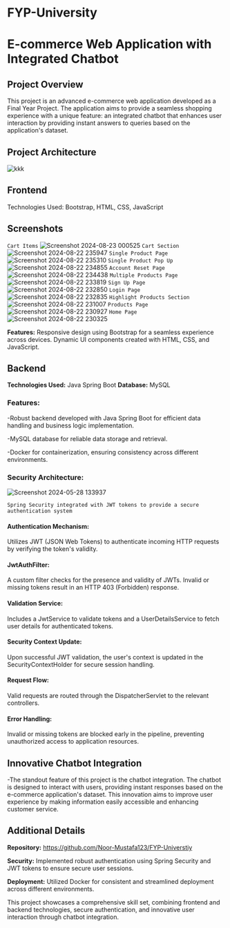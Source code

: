 # FYP-University

# E-commerce Web Application with Integrated Chatbot

## Project Overview

This project is an advanced e-commerce web application developed as a Final Year Project. The application aims to provide a seamless shopping experience with a unique feature: an integrated chatbot that enhances user interaction by providing instant answers to queries based on the application's dataset.

## Project Architecture
![kkk](https://github.com/user-attachments/assets/2e57eea4-0081-4a2d-8294-7f80a22e144e)

## Frontend
Technologies Used: Bootstrap, HTML, CSS, JavaScript

## Screenshots

`Cart Items`
![Screenshot 2024-08-23 000525](https://github.com/user-attachments/assets/348ea203-668c-42d5-8bd7-6a23cefcb00c)
`Cart Section`
![Screenshot 2024-08-22 235947](https://github.com/user-attachments/assets/b07176b5-17c0-4042-addf-b5476d536b9a)
`Single Product Page`
![Screenshot 2024-08-22 235310](https://github.com/user-attachments/assets/6996ea08-3e23-4ce3-8fe7-279e416963d6)
`Single Product Pop Up`
![Screenshot 2024-08-22 234855](https://github.com/user-attachments/assets/c170d1e1-0d6a-4d0a-b146-b034281e1eaf)
`Account Reset Page`
![Screenshot 2024-08-22 234438](https://github.com/user-attachments/assets/286e43cb-7a6c-4e39-a576-1df90bb38014)
`Multiple Products Page`
![Screenshot 2024-08-22 233819](https://github.com/user-attachments/assets/d5715406-1400-4aa4-9ae2-6c9598f546a4)
`Sign Up Page`
![Screenshot 2024-08-22 232850](https://github.com/user-attachments/assets/06ad274a-febe-4761-8ec2-4c695a4d1639)
`Login Page`
![Screenshot 2024-08-22 232835](https://github.com/user-attachments/assets/7093d71e-cf49-4ce5-b42f-4058b05e9bc5)
`Highlight Products Section`
![Screenshot 2024-08-22 231007](https://github.com/user-attachments/assets/ec6d0e8a-522e-4e23-b885-abd5e7601d94)
`Products Page`
![Screenshot 2024-08-22 230927](https://github.com/user-attachments/assets/71a6d5ba-0ce1-410d-82e1-9c682047d138)
`Home Page`
![Screenshot 2024-08-22 230325](https://github.com/user-attachments/assets/c3280d9b-130d-46f7-b932-16ce16344bec)




**Features:**
Responsive design using Bootstrap for a seamless experience across devices.
Dynamic UI components created with HTML, CSS, and JavaScript.

## Backend
**Technologies Used:** Java Spring Boot
**Database:** MySQL

### Features:
-Robust backend developed with Java Spring Boot for efficient data handling and business logic implementation.

-MySQL database for reliable data storage and retrieval.

-Docker for containerization, ensuring consistency across different environments.

### Security Architecture: 

![Screenshot 2024-05-28 133937](https://github.com/user-attachments/assets/2a70e50c-8369-47ea-8b6e-964616fb232f)



  `Spring Security integrated with JWT tokens to provide a secure authentication system`
  
#### Authentication Mechanism:
Utilizes JWT (JSON Web Tokens) to authenticate incoming HTTP requests by verifying the token's validity.
#### JwtAuthFilter:
A custom filter checks for the presence and validity of JWTs. Invalid or missing tokens result in an HTTP 403 (Forbidden) response.
#### Validation Service:
Includes a JwtService to validate tokens and a UserDetailsService to fetch user details for authenticated tokens.
#### Security Context Update:
Upon successful JWT validation, the user's context is updated in the SecurityContextHolder for secure session handling.
#### Request Flow: 
Valid requests are routed through the DispatcherServlet to the relevant controllers.
#### Error Handling:
Invalid or missing tokens are blocked early in the pipeline, preventing unauthorized access to application resources.

## Innovative Chatbot Integration
-The standout feature of this project is the chatbot integration. The chatbot is designed to interact with users, providing instant responses based on the e-commerce application's dataset. This innovation aims to improve user experience by making information easily accessible and enhancing customer service.

## Additional Details
**Repository:** https://github.com/Noor-Mustafa123/FYP-Universtiy

**Security:** Implemented robust authentication using Spring Security and JWT tokens to ensure secure user sessions.

**Deployment:** Utilized Docker for consistent and streamlined deployment across different environments.

This project showcases a comprehensive skill set, combining frontend and backend technologies, secure authentication, and innovative user interaction through chatbot integration.
